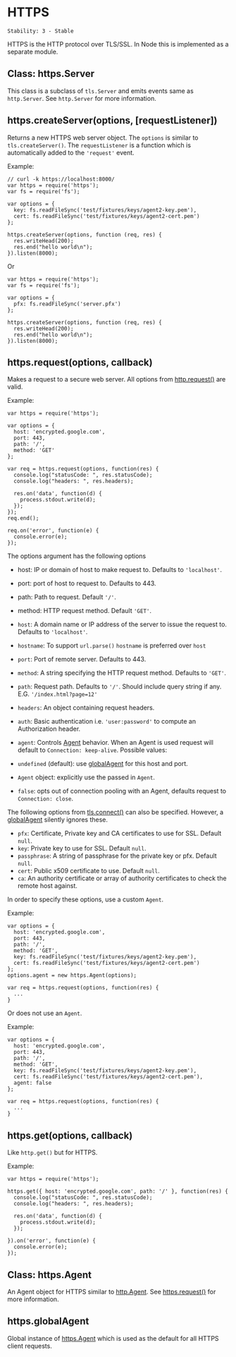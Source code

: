 # HTTPS

    Stability: 3 - Stable

HTTPS is the HTTP protocol over TLS/SSL. In Node this is implemented as a
separate module.

## Class: https.Server

This class is a subclass of `tls.Server` and emits events same as
`http.Server`. See `http.Server` for more information.

## https.createServer(options, [requestListener])

Returns a new HTTPS web server object. The `options` is similar to
`tls.createServer()`. The `requestListener` is a function which is
automatically added to the `'request'` event.

Example:

    // curl -k https://localhost:8000/
    var https = require('https');
    var fs = require('fs');

    var options = {
      key: fs.readFileSync('test/fixtures/keys/agent2-key.pem'),
      cert: fs.readFileSync('test/fixtures/keys/agent2-cert.pem')
    };

    https.createServer(options, function (req, res) {
      res.writeHead(200);
      res.end("hello world\n");
    }).listen(8000);

Or

    var https = require('https');
    var fs = require('fs');

    var options = {
      pfx: fs.readFileSync('server.pfx')
    };

    https.createServer(options, function (req, res) {
      res.writeHead(200);
      res.end("hello world\n");
    }).listen(8000);

## https.request(options, callback)

Makes a request to a secure web server.
All options from [http.request()](http.html#http.request) are valid.

Example:

    var https = require('https');

    var options = {
      host: 'encrypted.google.com',
      port: 443,
      path: '/',
      method: 'GET'
    };

    var req = https.request(options, function(res) {
      console.log("statusCode: ", res.statusCode);
      console.log("headers: ", res.headers);

      res.on('data', function(d) {
        process.stdout.write(d);
      });
    });
    req.end();

    req.on('error', function(e) {
      console.error(e);
    });

The options argument has the following options

- host: IP or domain of host to make request to. Defaults to `'localhost'`.
- port: port of host to request to. Defaults to 443.
- path: Path to request. Default `'/'`.
- method: HTTP request method. Default `'GET'`.

- `host`: A domain name or IP address of the server to issue the request to.
  Defaults to `'localhost'`.
- `hostname`: To support `url.parse()` `hostname` is preferred over `host`
- `port`: Port of remote server. Defaults to 443.
- `method`: A string specifying the HTTP request method. Defaults to `'GET'`.
- `path`: Request path. Defaults to `'/'`. Should include query string if any.
  E.G. `'/index.html?page=12'`
- `headers`: An object containing request headers.
- `auth`: Basic authentication i.e. `'user:password'` to compute an
  Authorization header.
- `agent`: Controls [Agent](#https.Agent) behavior. When an Agent is
  used request will default to `Connection: keep-alive`. Possible values:
 - `undefined` (default): use [globalAgent](#https.globalAgent) for this
   host and port.
 - `Agent` object: explicitly use the passed in `Agent`.
 - `false`: opts out of connection pooling with an Agent, defaults request to
   `Connection: close`.

The following options from [tls.connect()](tls.html#tls.connect) can also be
specified. However, a [globalAgent](#https.globalAgent) silently ignores these.

- `pfx`: Certificate, Private key and CA certificates to use for SSL. Default `null`.
- `key`: Private key to use for SSL. Default `null`.
- `passphrase`: A string of passphrase for the private key or pfx. Default `null`.
- `cert`: Public x509 certificate to use. Default `null`.
- `ca`: An authority certificate or array of authority certificates to check
  the remote host against.

In order to specify these options, use a custom `Agent`.

Example:

    var options = {
      host: 'encrypted.google.com',
      port: 443,
      path: '/',
      method: 'GET',
      key: fs.readFileSync('test/fixtures/keys/agent2-key.pem'),
      cert: fs.readFileSync('test/fixtures/keys/agent2-cert.pem')
    };
    options.agent = new https.Agent(options);

    var req = https.request(options, function(res) {
      ...
    }

Or does not use an `Agent`.

Example:

    var options = {
      host: 'encrypted.google.com',
      port: 443,
      path: '/',
      method: 'GET',
      key: fs.readFileSync('test/fixtures/keys/agent2-key.pem'),
      cert: fs.readFileSync('test/fixtures/keys/agent2-cert.pem'),
      agent: false
    };

    var req = https.request(options, function(res) {
      ...
    }

## https.get(options, callback)

Like `http.get()` but for HTTPS.

Example:

    var https = require('https');

    https.get({ host: 'encrypted.google.com', path: '/' }, function(res) {
      console.log("statusCode: ", res.statusCode);
      console.log("headers: ", res.headers);

      res.on('data', function(d) {
        process.stdout.write(d);
      });

    }).on('error', function(e) {
      console.error(e);
    });


## Class: https.Agent

An Agent object for HTTPS similar to [http.Agent](http.html#http.Agent).
See [https.request()](#https.request) for more information.


## https.globalAgent

Global instance of [https.Agent](#https.Agent) which is used as the default
for all HTTPS client requests.

